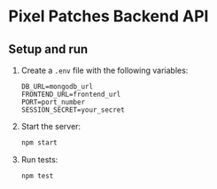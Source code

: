# Pixel Patches Backend API

## Setup and run

1. Create a `.env` file with the following variables:
   ```
   DB_URL=mongodb_url
   FRONTEND_URL=frontend_url
   PORT=port_number
   SESSION_SECRET=your_secret
   ```

2. Start the server:
   ```bash
   npm start
   ```

3. Run tests:
   ```bash
   npm test
   ```

